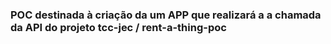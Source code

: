 ### POC destinada à criação da um APP que realizará a a chamada da API do projeto tcc-jec / rent-a-thing-poc